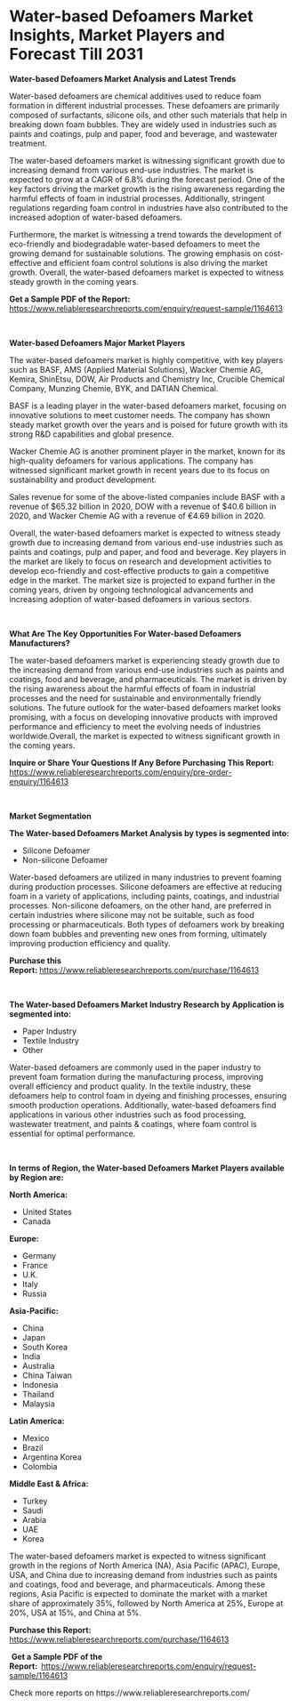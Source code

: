 <p><h1>Water-based Defoamers Market Insights, Market Players and Forecast Till 2031</h1></p><p><strong>Water-based Defoamers Market Analysis and Latest Trends</strong></p>
<p><p>Water-based defoamers are chemical additives used to reduce foam formation in different industrial processes. These defoamers are primarily composed of surfactants, silicone oils, and other such materials that help in breaking down foam bubbles. They are widely used in industries such as paints and coatings, pulp and paper, food and beverage, and wastewater treatment.</p><p>The water-based defoamers market is witnessing significant growth due to increasing demand from various end-use industries. The market is expected to grow at a CAGR of 6.8% during the forecast period. One of the key factors driving the market growth is the rising awareness regarding the harmful effects of foam in industrial processes. Additionally, stringent regulations regarding foam control in industries have also contributed to the increased adoption of water-based defoamers.</p><p>Furthermore, the market is witnessing a trend towards the development of eco-friendly and biodegradable water-based defoamers to meet the growing demand for sustainable solutions. The growing emphasis on cost-effective and efficient foam control solutions is also driving the market growth. Overall, the water-based defoamers market is expected to witness steady growth in the coming years.</p></p>
<p><strong>Get a Sample PDF of the Report:&nbsp;</strong> <a href="https://www.reliableresearchreports.com/enquiry/request-sample/1164613">https://www.reliableresearchreports.com/enquiry/request-sample/1164613</a></p>
<p>&nbsp;</p>
<p><strong>Water-based Defoamers Major Market Players</strong></p>
<p><p>The water-based defoamers market is highly competitive, with key players such as BASF, AMS (Applied Material Solutions), Wacker Chemie AG, Kemira, ShinEtsu, DOW, Air Products and Chemistry Inc, Crucible Chemical Company, Munzing Chemie, BYK, and DATIAN Chemical. </p><p>BASF is a leading player in the water-based defoamers market, focusing on innovative solutions to meet customer needs. The company has shown steady market growth over the years and is poised for future growth with its strong R&D capabilities and global presence.</p><p>Wacker Chemie AG is another prominent player in the market, known for its high-quality defoamers for various applications. The company has witnessed significant market growth in recent years due to its focus on sustainability and product development.</p><p>Sales revenue for some of the above-listed companies include BASF with a revenue of $65.32 billion in 2020, DOW with a revenue of $40.6 billion in 2020, and Wacker Chemie AG with a revenue of €4.69 billion in 2020.</p><p>Overall, the water-based defoamers market is expected to witness steady growth due to increasing demand from various end-use industries such as paints and coatings, pulp and paper, and food and beverage. Key players in the market are likely to focus on research and development activities to develop eco-friendly and cost-effective products to gain a competitive edge in the market. The market size is projected to expand further in the coming years, driven by ongoing technological advancements and increasing adoption of water-based defoamers in various sectors.</p></p>
<p>&nbsp;</p>
<p><strong>What Are The Key Opportunities For Water-based Defoamers Manufacturers?</strong></p>
<p><p>The water-based defoamers market is experiencing steady growth due to the increasing demand from various end-use industries such as paints and coatings, food and beverage, and pharmaceuticals. The market is driven by the rising awareness about the harmful effects of foam in industrial processes and the need for sustainable and environmentally friendly solutions. The future outlook for the water-based defoamers market looks promising, with a focus on developing innovative products with improved performance and efficiency to meet the evolving needs of industries worldwide.Overall, the market is expected to witness significant growth in the coming years.</p></p>
<p><strong>Inquire or Share Your Questions If Any Before Purchasing This Report:</strong> <a href="https://www.reliableresearchreports.com/enquiry/pre-order-enquiry/1164613">https://www.reliableresearchreports.com/enquiry/pre-order-enquiry/1164613</a></p>
<p>&nbsp;</p>
<p><strong>Market Segmentation</strong></p>
<p><strong>The Water-based Defoamers Market Analysis by types is segmented into:</strong></p>
<p><ul><li>Silicone Defoamer</li><li>Non-silicone Defoamer</li></ul></p>
<p><p>Water-based defoamers are utilized in many industries to prevent foaming during production processes. Silicone defoamers are effective at reducing foam in a variety of applications, including paints, coatings, and industrial processes. Non-silicone defoamers, on the other hand, are preferred in certain industries where silicone may not be suitable, such as food processing or pharmaceuticals. Both types of defoamers work by breaking down foam bubbles and preventing new ones from forming, ultimately improving production efficiency and quality.</p></p>
<p><strong>Purchase this Report:&nbsp;</strong><a href="https://www.reliableresearchreports.com/purchase/1164613">https://www.reliableresearchreports.com/purchase/1164613</a></p>
<p>&nbsp;</p>
<p><strong>The Water-based Defoamers Market Industry Research by Application is segmented into:</strong></p>
<p><ul><li>Paper Industry</li><li>Textile Industry</li><li>Other</li></ul></p>
<p><p>Water-based defoamers are commonly used in the paper industry to prevent foam formation during the manufacturing process, improving overall efficiency and product quality. In the textile industry, these defoamers help to control foam in dyeing and finishing processes, ensuring smooth production operations. Additionally, water-based defoamers find applications in various other industries such as food processing, wastewater treatment, and paints & coatings, where foam control is essential for optimal performance.</p></p>
<p>&nbsp;</p>
<p><strong>In terms of Region, the Water-based Defoamers Market Players available by Region are:</strong></p>
<p>
    <p> <strong> North America: </strong>
        <ul>
            <li>United States</li>
            <li>Canada</li>
        </ul>
        </p> 
    <p> <strong> Europe: </strong>
        <ul>
            <li>Germany</li>
            <li>France</li>
            <li>U.K.</li>
            <li>Italy</li>
            <li>Russia</li>
        </ul>
        </p> 
    <p> <strong> Asia-Pacific: </strong>
        <ul>
            <li>China</li>
            <li>Japan</li>
            <li>South Korea</li>
            <li>India</li>
            <li>Australia</li>
            <li>China Taiwan</li>
            <li>Indonesia</li>
            <li>Thailand</li>
            <li>Malaysia</li>
        </ul>
        </p> 
    <p> <strong> Latin America: </strong>
        <ul>
            <li>Mexico</li>
            <li>Brazil</li>
            <li>Argentina Korea</li>
            <li>Colombia</li>
        </ul>
        </p> 
    <p> <strong> Middle East & Africa: </strong>
        <ul>
            <li>Turkey</li>
            <li>Saudi</li>
            <li>Arabia</li>
            <li>UAE</li>
            <li>Korea</li>
        </ul>
    </p>
    </p>
<p><p>The water-based defoamers market is expected to witness significant growth in the regions of North America (NA), Asia Pacific (APAC), Europe, USA, and China due to increasing demand from industries such as paints and coatings, food and beverage, and pharmaceuticals. Among these regions, Asia Pacific is expected to dominate the market with a market share of approximately 35%, followed by North America at 25%, Europe at 20%, USA at 15%, and China at 5%.</p></p>
<p><strong>Purchase this Report: </strong><a href="https://www.reliableresearchreports.com/purchase/1164613">https://www.reliableresearchreports.com/purchase/1164613</a></p>
<p>&nbsp;<strong>Get a Sample PDF of the Report:&nbsp;&nbsp;</strong><a href="https://www.reliableresearchreports.com/enquiry/request-sample/1164613">https://www.reliableresearchreports.com/enquiry/request-sample/1164613</a></p>
<p><strong></strong></p>
<p>Check more reports on https://www.reliableresearchreports.com/</p>